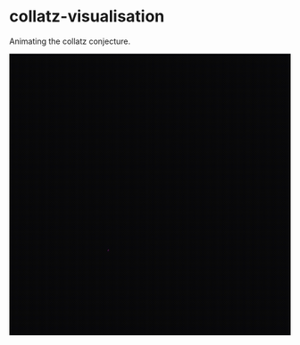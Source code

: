 # collatz-visualisation
Animating the collatz conjecture.

![Alt Text](https://github.com/AryamanReddi99/collatz-visualisation/blob/main/gifs/collatz_parallel_red.gif)
